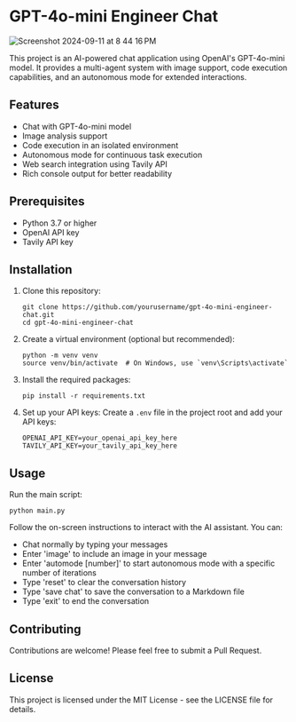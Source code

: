 # GPT-4o-mini Engineer Chat
![Screenshot 2024-09-11 at 8 44 16 PM](https://github.com/user-attachments/assets/9adfeb13-0fda-4d0f-b32d-58bb7c307209)



This project is an AI-powered chat application using OpenAI's GPT-4o-mini model. It provides a multi-agent system with image support, code execution capabilities, and an autonomous mode for extended interactions.

## Features

- Chat with GPT-4o-mini model
- Image analysis support
- Code execution in an isolated environment
- Autonomous mode for continuous task execution
- Web search integration using Tavily API
- Rich console output for better readability

## Prerequisites

- Python 3.7 or higher
- OpenAI API key
- Tavily API key

## Installation

1. Clone this repository:
   ```
   git clone https://github.com/yourusername/gpt-4o-mini-engineer-chat.git
   cd gpt-4o-mini-engineer-chat
   ```

2. Create a virtual environment (optional but recommended):
   ```
   python -m venv venv
   source venv/bin/activate  # On Windows, use `venv\Scripts\activate`
   ```

3. Install the required packages:
   ```
   pip install -r requirements.txt
   ```

4. Set up your API keys:
   Create a `.env` file in the project root and add your API keys:
   ```
   OPENAI_API_KEY=your_openai_api_key_here
   TAVILY_API_KEY=your_tavily_api_key_here
   ```

## Usage

Run the main script:
```
python main.py
```

Follow the on-screen instructions to interact with the AI assistant. You can:
- Chat normally by typing your messages
- Enter 'image' to include an image in your message
- Enter 'automode [number]' to start autonomous mode with a specific number of iterations
- Type 'reset' to clear the conversation history
- Type 'save chat' to save the conversation to a Markdown file
- Type 'exit' to end the conversation

## Contributing

Contributions are welcome! Please feel free to submit a Pull Request.

## License

This project is licensed under the MIT License - see the LICENSE file for details.
